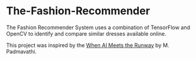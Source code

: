 # The-Fashion-Recommender
The Fashion Recommender System uses a combination of TensorFlow and OpenCV to identify and compare similar dresses available online.

This project was inspired by the [When AI Meets the Runway](https://medium.com/@mpadmavathi026/cnn-fashion-recommender-iit-deep-learning-dress-classifier-ai-fashion-recommendation-aec2fec1c436) by M. Padmavathi.

